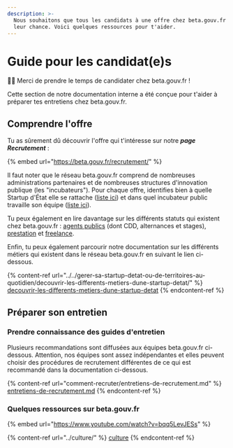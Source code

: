 ```yaml
---
description: >-
  Nous souhaitons que tous les candidats à une offre chez beta.gouv.fr aient
  leur chance. Voici quelques ressources pour t'aider.
---
```


# Guide pour les candidat(e)s

👋🏽 Merci de prendre le temps de candidater chez beta.gouv.fr !&#x20;

Cette section de notre documentation interne a été conçue pour t'aider à préparer tes entretiens chez beta.gouv.fr.&#x20;

## Comprendre l'offre

Tu as sûrement dû découvrir l'offre qui t'intéresse sur notre _**page Recrutement**_ :

{% embed url="https://beta.gouv.fr/recrutement/" %}

Il faut noter que le réseau beta.gouv.fr comprend de nombreuses administrations partenaires et de nombreuses structures d'innovation publique (les "incubateurs"). Pour chaque offre, identifies bien à quelle Startup d'État elle se rattache ([liste ici](https://beta.gouv.fr/startups/)) et dans quel incubateur public travaille son équipe ([liste ici](https://beta.gouv.fr/communaute/)).&#x20;

Tu peux également en lire davantage sur les différents statuts qui existent chez beta.gouv.fr : [agents publics](les-differents-statuts/fonctionnaires-et-contractuels-de-la-fonction-publique.md) (dont CDD, alternances et stages), [prestation](les-differents-statuts/salaries-des-societes-de-prestation.md) et [freelance](les-differents-statuts/independants-freelances/devenir-freelance.md).

Enfin, tu peux également parcourir notre documentation sur les différents métiers qui existent dans le réseau beta.gouv.fr en suivant le lien ci-dessous.

{% content-ref url="../../gerer-sa-startup-detat-ou-de-territoires-au-quotidien/decouvrir-les-differents-metiers-dune-startup-detat/" %}
[decouvrir-les-differents-metiers-dune-startup-detat](../../gerer-sa-startup-detat-ou-de-territoires-au-quotidien/decouvrir-les-differents-metiers-dune-startup-detat/)
{% endcontent-ref %}

## Préparer son entretien

### Prendre connaissance des guides d'entretien&#x20;

Plusieurs recommandations sont diffusées aux équipes beta.gouv.fr ci-dessous. Attention, nos équipes sont assez indépendantes et elles peuvent choisir des procédures de recrutement différentes de ce qui est recommandé dans la documentation ci-dessous.

{% content-ref url="comment-recruter/entretiens-de-recrutement.md" %}
[entretiens-de-recrutement.md](comment-recruter/entretiens-de-recrutement.md)
{% endcontent-ref %}

### Quelques ressources sur beta.gouv.fr

{% embed url="https://www.youtube.com/watch?v=bqq5LevJESs" %}

{% content-ref url="../culture/" %}
[culture](../culture/)
{% endcontent-ref %}



